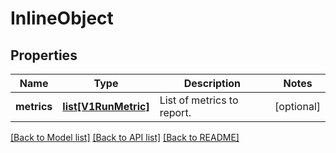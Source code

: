 # InlineObject

## Properties
Name | Type | Description | Notes
------------ | ------------- | ------------- | -------------
**metrics** | [**list[V1RunMetric]**](V1RunMetric.md) | List of metrics to report. | [optional] 

[[Back to Model list]](../README.md#documentation-for-models) [[Back to API list]](../README.md#documentation-for-api-endpoints) [[Back to README]](../README.md)


